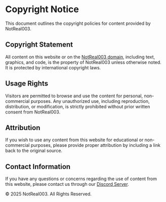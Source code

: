 # Copyright Notice

This document outlines the copyright policies for content provided by NotReal003.

## Copyright Statement

All content on this website or on the [NotReal003 domain](https://notreal003.xyz), including text, graphics, and code, is the property of NotReal003 unless otherwise noted. It is protected by international copyright laws.

## Usage Rights

Visitors are permitted to browse and use the content for personal, non-commercial purposes. Any unauthorized use, including reproduction, distribution, or modification, is strictly prohibited without prior written consent from NotReal003.

## Attribution

If you wish to use any content from this website for educational or non-commercial purposes, please provide proper attribution by including a link back to the original source.

## Contact Information

If you have any questions or concerns regarding the use of content from this website, please contact us through our [Discord Server](https://discord.gg/sqVBrMVQmp).

&copy; 2025 NotReal003. All Rights Reserved.
